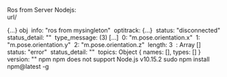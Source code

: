 
Ros from Server Nodejs:  
url/ 

{…} obj
​
    info: "ros from mysingleton"
    ​
    optitrack: {…}
    ​​
    status: "disconnected"
    ​​
    status_detail: ""
    ​​
    type_message: (3) […]
    ​​​
        0: "m.pose.orientation.x"
        ​​​
        1: "m.pose.orientation.y"
        ​​​
        2: "m.pose.orientation.z"
    ​​​
    length: 3
    ​​​
    <prototype>: Array []  ​​
    ​
    status: "error"
    ​
    status_detail: ""
    ​
    topics: Object { names: [], types: [] }
    ​
    version: ""
npm npm does not support Node.js v10.15.2
sudo npm install npm@latest -g